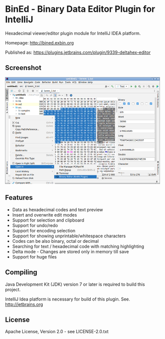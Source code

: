 BinEd - Binary Data Editor Plugin for IntelliJ
==============================================

Hexadecimal viewer/editor plugin module for IntelliJ IDEA platform.

Homepage: http://bined.exbin.org  

Published as: https://plugins.jetbrains.com/plugin/9339-deltahex-editor  

Screenshot
----------

![DeltaHex-Editor Screenshot](images/intellij-screenshot.png?raw=true)

Features
--------

- Data as hexadecimal codes and text preview
- Insert and overwrite edit modes
- Support for selection and clipboard
- Support for undo/redo
- Support for encoding selection
- Support for showing unprintable/whitespace characters
- Codes can be also binary, octal or decimal
- Searching for text / hexadecimal code with matching highlighting
- Delta mode - Changes are stored only in memory till save
- Support for huge files

Compiling
---------

Java Development Kit (JDK) version 7 or later is required to build this project.

IntelliJ Idea platform is necessary for build of this plugin. See. http://jetbrains.org  

License
-------

Apache License, Version 2.0 - see LICENSE-2.0.txt
